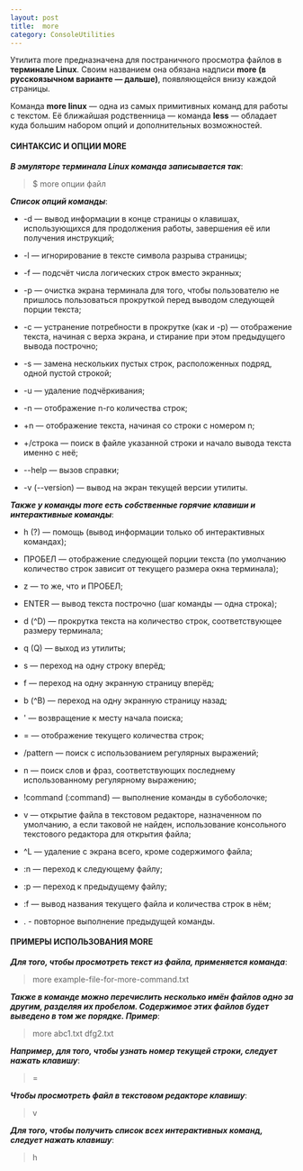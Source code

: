```yaml
---
layout: post
title:  more
category: ConsoleUtilities
---
```


 Утилита more предназначена для постраничного просмотра файлов в **терминале Linux**. Своим 
  названием она обязана надписи **more (в русскоязычном варианте — дальше)**, появляющейся внизу 
 каждой страницы.

 Команда **more linux** — одна из самых примитивных команд для работы с текстом. Её ближайшая 
 родственница — команда **less** — обладает куда большим набором опций и дополнительных 
 возможностей.

#### СИНТАКСИС И ОПЦИИ MORE

***В эмуляторе терминала Linux команда записывается так***:

>$ more опции файл

***Список опций команды***:

- -d — вывод информации в конце страницы о клавишах, использующихся для продолжения работы, 
завершения её или получения инструкций;

- -l — игнорирование в тексте символа разрыва страницы;

- -f — подсчёт числа логических строк вместо экранных;

- -p — очистка экрана терминала для того, чтобы пользователю не пришлось пользоваться прокруткой 
перед выводом следующей порции текста;

- -c — устранение потребности в прокрутке (как и -p) — отображение текста, начиная с верха экрана,
и стирание при этом предыдущего вывода построчно;

- -s — замена нескольких пустых строк, расположенных подряд, одной пустой строкой;

- -u — удаление подчёркивания;

- -n — отображение n-го количества строк;
- +n — отображение текста, начиная со строки с номером n;

- +/строка — поиск в файле указанной строки и начало вывода текста именно с неё;

- --help — вызов справки;

- -v (--version) — вывод на экран текущей версии утилиты.

***Также у команды more есть собственные горячие клавиши и интерактивные команды***:

- h (?) — помощь (вывод информации только об интерактивных командах);

- ПРОБЕЛ — отображение следующей порции текста (по умолчанию количество строк зависит от текущего 
 размера окна терминала);

- z — то же, что и ПРОБЕЛ;

- ENTER — вывод текста построчно (шаг команды — одна строка);

- d (^D) — прокрутка текста на количество строк, соответствующее размеру терминала;

- q (Q) — выход из утилиты;

- s — переход на одну строку вперёд;

- f — переход на одну экранную страницу вперёд;

- b (^B) — переход на одну экранную страницу назад;

- ' — возвращение к месту начала поиска;

- = — отображение текущего количества строк;

- /pattern — поиск с использованием регулярных выражений;

- n — поиск слов и фраз, соответствующих последнему использованному регулярному выражению;

- !command (:command) — выполнение команды в субоболочке;

- v — открытие файла в текстовом редакторе, назначенном по умолчанию, а если таковой не найден, 
использование консольного текстового редактора для открытия файла;

- ^L — удаление с экрана всего, кроме содержимого файла;

- :n — переход к следующему файлу;

- :p — переход к предыдущему файлу;

- :f — вывод названия текущего файла и количества строк в нём;

- . - повторное выполнение предыдущей команды.

#### ПРИМЕРЫ ИСПОЛЬЗОВАНИЯ MORE

***Для того, чтобы просмотреть текст из файла, применяется команда***:

>more example-file-for-more-command.txt

 ***Также в команде можно перечислить несколько имён файлов одно за другим, разделяя их пробелом. 
 Содержимое этих файлов будет выведено в том же порядке. Пример***:

>more abc1.txt dfg2.txt

***Например, для того, чтобы узнать номер текущей строки, следует нажать клавишу***:

>=

***Чтобы просмотреть файл в текстовом редакторе клавишу***:

>v

***Для того, чтобы получить список всех интерактивных команд, следует нажать клавишу***:

>h